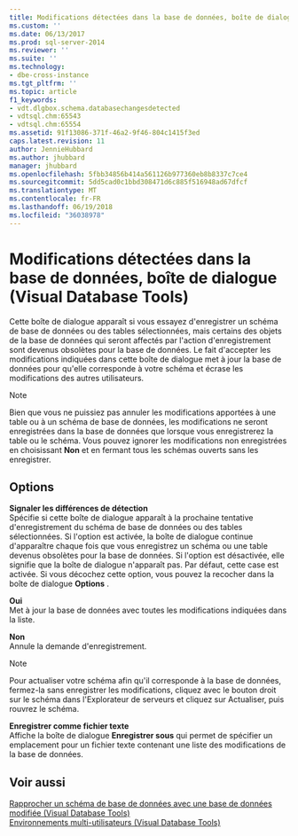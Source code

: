 ```yaml
---
title: Modifications détectées dans la base de données, boîte de dialogue (Visual Database Tools) | Microsoft Docs
ms.custom: ''
ms.date: 06/13/2017
ms.prod: sql-server-2014
ms.reviewer: ''
ms.suite: ''
ms.technology:
- dbe-cross-instance
ms.tgt_pltfrm: ''
ms.topic: article
f1_keywords:
- vdt.dlgbox.schema.databasechangesdetected
- vdtsql.chm:65543
- vdtsql.chm:65554
ms.assetid: 91f13086-371f-46a2-9f46-804c1415f3ed
caps.latest.revision: 11
author: JennieHubbard
ms.author: jhubbard
manager: jhubbard
ms.openlocfilehash: 5fbb34856b414a561126b977360eb8b8337c7ce4
ms.sourcegitcommit: 5dd5cad0c1bbd308471d6c885f516948ad67dfcf
ms.translationtype: MT
ms.contentlocale: fr-FR
ms.lasthandoff: 06/19/2018
ms.locfileid: "36038978"
---
```

# <a name="database-changes-detected-dialog-box-visual-database-tools"></a>Modifications détectées dans la base de données, boîte de dialogue (Visual Database Tools)
  Cette boîte de dialogue apparaît si vous essayez d'enregistrer un schéma de base de données ou des tables sélectionnées, mais certains des objets de la base de données qui seront affectés par l'action d'enregistrement sont devenus obsolètes pour la base de données. Le fait d'accepter les modifications indiquées dans cette boîte de dialogue met à jour la base de données pour qu'elle corresponde à votre schéma et écrase les modifications des autres utilisateurs.  
  
> [!NOTE]  
>  Bien que vous ne puissiez pas annuler les modifications apportées à une table ou à un schéma de base de données, les modifications ne seront enregistrées dans la base de données que lorsque vous enregistrerez la table ou le schéma. Vous pouvez ignorer les modifications non enregistrées en choisissant **Non** et en fermant tous les schémas ouverts sans les enregistrer.  
  
## <a name="options"></a>Options  
 **Signaler les différences de détection**  
 Spécifie si cette boîte de dialogue apparaît à la prochaine tentative d'enregistrement du schéma de base de données ou des tables sélectionnées. Si l'option est activée, la boîte de dialogue continue d'apparaître chaque fois que vous enregistrez un schéma ou une table devenus obsolètes pour la base de données. Si l'option est désactivée, elle signifie que la boîte de dialogue n'apparaît pas. Par défaut, cette case est activée. Si vous décochez cette option, vous pouvez la recocher dans la boîte de dialogue **Options** .  
  
 **Oui**  
 Met à jour la base de données avec toutes les modifications indiquées dans la liste.  
  
 **Non**  
 Annule la demande d'enregistrement.  
  
> [!NOTE]  
>  Pour actualiser votre schéma afin qu'il corresponde à la base de données, fermez-la sans enregistrer les modifications, cliquez avec le bouton droit sur le schéma dans l'Explorateur de serveurs et cliquez sur Actualiser, puis rouvrez le schéma.  
  
 **Enregistrer comme fichier texte**  
 Affiche la boîte de dialogue **Enregistrer sous** qui permet de spécifier un emplacement pour un fichier texte contenant une liste des modifications de la base de données.  
  
## <a name="see-also"></a>Voir aussi  
 [Rapprocher un schéma de base de données avec une base de données modifiée &#40;Visual Database Tools&#41;](visual-database-tools.md)   
 [Environnements multi-utilisateurs &#40;Visual Database Tools&#41;](multiuser-environments-visual-database-tools.md)  
  
  